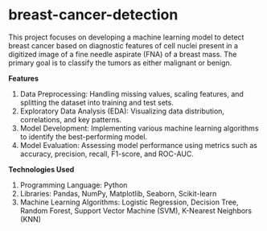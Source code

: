 # breast-cancer-detection

This project focuses on developing a machine learning model to detect breast cancer based on diagnostic features of cell nuclei present in a digitized image of a fine needle aspirate (FNA) of a breast mass. The primary goal is to classify the tumors as either malignant or benign.

**Features**
1. Data Preprocessing: Handling missing values, scaling features, and splitting the dataset into training and test sets.
2. Exploratory Data Analysis (EDA): Visualizing data distribution, correlations, and key patterns.
3. Model Development: Implementing various machine learning algorithms to identify the best-performing model.
4. Model Evaluation: Assessing model performance using metrics such as accuracy, precision, recall, F1-score, and ROC-AUC.
   
**Technologies Used**
1. Programming Language: Python
2. Libraries: Pandas, NumPy, Matplotlib, Seaborn, Scikit-learn
3. Machine Learning Algorithms: Logistic Regression, Decision Tree, Random Forest, Support Vector Machine (SVM), K-Nearest Neighbors (KNN)
